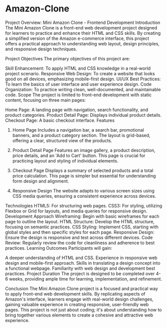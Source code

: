 # Amazon-Clone

Project Overview: Mini Amazon Clone - Frontend Development
Introduction
The Mini Amazon Clone is a front-end web development project designed for learners to practice and enhance their HTML and CSS skills. By creating a simplified version of the Amazon e-commerce interface, this project offers a practical approach to understanding web layout, design principles, and responsive design techniques.

Project Objectives
The primary objectives of this project are:

Skill Enhancement: To apply HTML and CSS knowledge in a real-world project scenario.
Responsive Web Design: To create a website that looks good on all devices, emphasizing mobile-first design.
UI/UX Best Practices: To learn the basics of user interface and user experience design.
Code Organization: To practice writing clean, well-documented, and maintainable code.
Scope
The project is limited to front-end development with static content, focusing on three main pages:

Home Page: A landing page with navigation, search functionality, and product categories.
Product Detail Page: Displays individual product details.
Checkout Page: A basic checkout interface.
Features
1. Home Page
Includes a navigation bar, a search bar, promotional banners, and a product category section. The layout is grid-based, offering a clear, structured view of the products.

2. Product Detail Page
Features an image gallery, a product description, price details, and an 'Add to Cart' button. This page is crucial for practicing layout and styling of individual elements.

3. Checkout Page
Displays a summary of selected products and a total price calculation. This page is simpler but essential for understanding form design and alignment.

4. Responsive Design
The website adapts to various screen sizes using CSS media queries, ensuring a consistent experience across devices.

Technologies
HTML5: For structuring web pages.
CSS3: For styling, utilizing Flexbox or Grid for layouts, and media queries for responsive design.
Development Approach
Wireframing: Begin with basic wireframes for each page to outline the layout.
HTML Structure: Develop the HTML structure, focusing on semantic practices.
CSS Styling: Implement CSS, starting with global styles and then specific styles for each page.
Responsive Design: Ensure the design is responsive and test across different devices.
Code Review: Regularly review the code for cleanliness and adherence to best practices.
Learning Outcomes
Participants will gain:

A deeper understanding of HTML and CSS.
Experience in responsive web design and mobile-first approach.
Skills in translating a design concept into a functional webpage.
Familiarity with web design and development best practices.
Project Duration
The project is designed to be completed over 4-6 weeks, providing ample time for learning, implementation, and refinement.

Conclusion
The Mini Amazon Clone project is a focused and practical way to apply front-end web development skills. By replicating aspects of Amazon's interface, learners engage with real-world design challenges, gaining valuable experience in creating responsive, user-friendly web pages. This project is not just about coding; it's about understanding how to bring together various elements to create a cohesive and attractive web experience.

